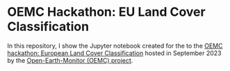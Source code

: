 # OEMC Hackathon: EU Land Cover Classification

In this repository, I show the Jupyter notebook created for the to the [OEMC hackathon: European Land Cover Classification](https://www.kaggle.com/competitions/oemc-hackathon-eu-land-cover-classification/overview) hosted in September 2023 by the [Open-Earth-Monitor (OEMC) project](https://earthmonitor.org/).
